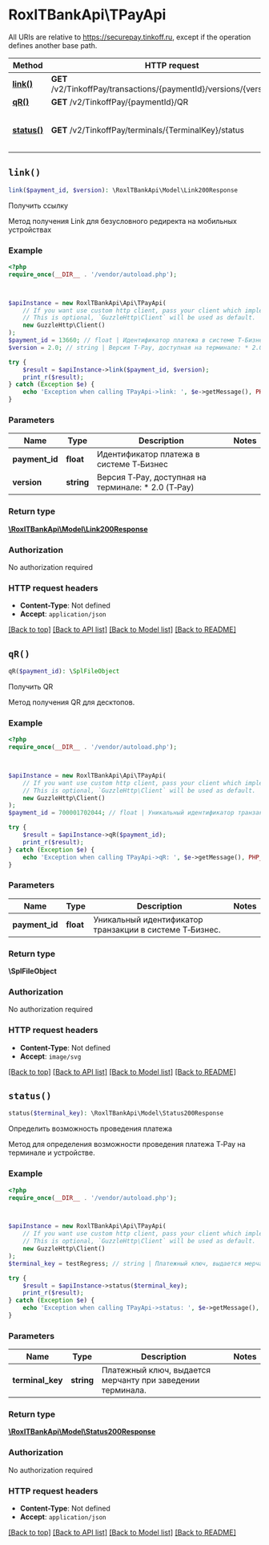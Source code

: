 # RoxlTBankApi\TPayApi

All URIs are relative to https://securepay.tinkoff.ru, except if the operation defines another base path.

| Method | HTTP request | Description |
| ------------- | ------------- | ------------- |
| [**link()**](TPayApi.md#link) | **GET** /v2/TinkoffPay/transactions/{paymentId}/versions/{version}/link | Получить ссылку |
| [**qR()**](TPayApi.md#qR) | **GET** /v2/TinkoffPay/{paymentId}/QR | Получить QR |
| [**status()**](TPayApi.md#status) | **GET** /v2/TinkoffPay/terminals/{TerminalKey}/status | Определить возможность проведения платежа |


## `link()`

```php
link($payment_id, $version): \RoxlTBankApi\Model\Link200Response
```

Получить ссылку

Метод получения Link для безусловного редиректа на мобильных устройствах

### Example

```php
<?php
require_once(__DIR__ . '/vendor/autoload.php');



$apiInstance = new RoxlTBankApi\Api\TPayApi(
    // If you want use custom http client, pass your client which implements `GuzzleHttp\ClientInterface`.
    // This is optional, `GuzzleHttp\Client` will be used as default.
    new GuzzleHttp\Client()
);
$payment_id = 13660; // float | Идентификатор платежа в системе Т‑Бизнес
$version = 2.0; // string | Версия T‑Pay, доступная на терминале: * 2.0 (T‑Pay)

try {
    $result = $apiInstance->link($payment_id, $version);
    print_r($result);
} catch (Exception $e) {
    echo 'Exception when calling TPayApi->link: ', $e->getMessage(), PHP_EOL;
}
```

### Parameters

| Name | Type | Description  | Notes |
| ------------- | ------------- | ------------- | ------------- |
| **payment_id** | **float**| Идентификатор платежа в системе Т‑Бизнес | |
| **version** | **string**| Версия T‑Pay, доступная на терминале: * 2.0 (T‑Pay) | |

### Return type

[**\RoxlTBankApi\Model\Link200Response**](../Model/Link200Response.md)

### Authorization

No authorization required

### HTTP request headers

- **Content-Type**: Not defined
- **Accept**: `application/json`

[[Back to top]](#) [[Back to API list]](../../README.md#endpoints)
[[Back to Model list]](../../README.md#models)
[[Back to README]](../../README.md)

## `qR()`

```php
qR($payment_id): \SplFileObject
```

Получить QR

Метод получения QR для десктопов.

### Example

```php
<?php
require_once(__DIR__ . '/vendor/autoload.php');



$apiInstance = new RoxlTBankApi\Api\TPayApi(
    // If you want use custom http client, pass your client which implements `GuzzleHttp\ClientInterface`.
    // This is optional, `GuzzleHttp\Client` will be used as default.
    new GuzzleHttp\Client()
);
$payment_id = 700001702044; // float | Уникальный идентификатор транзакции в системе Т‑Бизнес.

try {
    $result = $apiInstance->qR($payment_id);
    print_r($result);
} catch (Exception $e) {
    echo 'Exception when calling TPayApi->qR: ', $e->getMessage(), PHP_EOL;
}
```

### Parameters

| Name | Type | Description  | Notes |
| ------------- | ------------- | ------------- | ------------- |
| **payment_id** | **float**| Уникальный идентификатор транзакции в системе Т‑Бизнес. | |

### Return type

**\SplFileObject**

### Authorization

No authorization required

### HTTP request headers

- **Content-Type**: Not defined
- **Accept**: `image/svg`

[[Back to top]](#) [[Back to API list]](../../README.md#endpoints)
[[Back to Model list]](../../README.md#models)
[[Back to README]](../../README.md)

## `status()`

```php
status($terminal_key): \RoxlTBankApi\Model\Status200Response
```

Определить возможность проведения платежа

Метод для определения возможности проведения платежа T‑Pay на терминале и устройстве.

### Example

```php
<?php
require_once(__DIR__ . '/vendor/autoload.php');



$apiInstance = new RoxlTBankApi\Api\TPayApi(
    // If you want use custom http client, pass your client which implements `GuzzleHttp\ClientInterface`.
    // This is optional, `GuzzleHttp\Client` will be used as default.
    new GuzzleHttp\Client()
);
$terminal_key = testRegress; // string | Платежный ключ, выдается мерчанту при заведении терминала.

try {
    $result = $apiInstance->status($terminal_key);
    print_r($result);
} catch (Exception $e) {
    echo 'Exception when calling TPayApi->status: ', $e->getMessage(), PHP_EOL;
}
```

### Parameters

| Name | Type | Description  | Notes |
| ------------- | ------------- | ------------- | ------------- |
| **terminal_key** | **string**| Платежный ключ, выдается мерчанту при заведении терминала. | |

### Return type

[**\RoxlTBankApi\Model\Status200Response**](../Model/Status200Response.md)

### Authorization

No authorization required

### HTTP request headers

- **Content-Type**: Not defined
- **Accept**: `application/json`

[[Back to top]](#) [[Back to API list]](../../README.md#endpoints)
[[Back to Model list]](../../README.md#models)
[[Back to README]](../../README.md)
